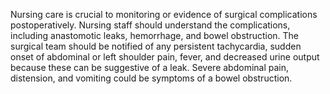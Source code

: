 Nursing care is crucial to monitoring or evidence of surgical complications postoperatively. Nursing staff should understand the complications, including anastomotic leaks, hemorrhage, and bowel obstruction. The surgical team should be notified of any persistent tachycardia, sudden onset of abdominal or left shoulder pain, fever, and decreased urine output because these can be suggestive of a leak. Severe abdominal pain, distension, and vomiting could be symptoms of a bowel obstruction.